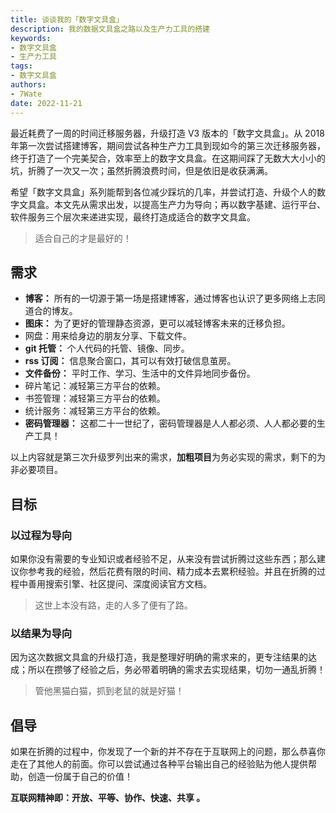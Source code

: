 ```yaml
---
title: 谈谈我的「数字文具盒」
description: 我的数据文具盒之路以及生产力工具的搭建
keywords:
- 数字文具盒
- 生产力工具
tags: 
- 数字文具盒
authors:
- 7Wate
date: 2022-11-21 
---
```


最近耗费了一周的时间迁移服务器，升级打造 V3 版本的「数字文具盒」。从 2018 年第一次尝试搭建博客，期间尝试各种生产力工具到现如今的第三次迁移服务器，终于打造了一个完美契合，效率至上的数字文具盒。在这期间踩了无数大大小小的坑，折腾了一次又一次；虽然折腾浪费时间，但是依旧是收获满满。

希望「数字文具盒」系列能帮到各位减少踩坑的几率，并尝试打造、升级个人的数字文具盒。本文先从需求出发，以提高生产力为导向；再以数字基建、运行平台、软件服务三个层次来递进实现，最终打造成适合的数字文具盒。

> 适合自己的才是最好的！

## 需求

- **博客：** 所有的一切源于第一场是搭建博客，通过博客也认识了更多网络上志同道合的博友。
- **图床：** 为了更好的管理静态资源，更可以减轻博客未来的迁移负担。
- 网盘：用来给身边的朋友分享、下载文件。
- **git 托管：** 个人代码的托管、镜像、同步。
- **rss 订阅：** 信息聚合窗口，其可以有效打破信息茧房。
- **文件备份：** 平时工作、学习、生活中的文件异地同步备份。
- 碎片笔记：减轻第三方平台的依赖。
- 书签管理：减轻第三方平台的依赖。
- 统计服务：减轻第三方平台的依赖。
- **密码管理器：** 这都二十一世纪了，密码管理器是人人都必须、人人都必要的生产工具！

以上内容就是第三次升级罗列出来的需求，**加粗项目**为务必实现的需求，剩下的为非必要项目。

## 目标

### 以过程为导向

如果你没有需要的专业知识或者经验不足，从来没有尝试折腾过这些东西；那么建议你参考我的经验，然后花费有限的时间、精力成本去累积经验。并且在折腾的过程中善用搜索引擎、社区提问、深度阅读官方文档。

> 这世上本没有路，走的人多了便有了路。

### 以结果为导向

因为这次数据文具盒的升级打造，我是整理好明确的需求来的，更专注结果的达成；所以在攒够了经验之后，务必带着明确的需求去实现结果，切勿一通乱折腾！

> 管他黑猫白猫，抓到老鼠的就是好猫！

## 倡导

如果在折腾的过程中，你发现了一个新的并不存在于互联网上的问题，那么恭喜你走在了其他人的前面。你可以尝试通过各种平台输出自己的经验贴为他人提供帮助，创造一份属于自己的价值！

**互联网精神即：开放、平等、协作、快速、共享 。**
